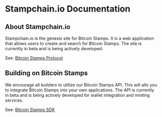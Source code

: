 # Stampchain.io Documentation

## About Stampchain.io

Stampchain.io is the genesis site for Bitcoin Stamps. It is a web application
that allows users to create and search for Bitcoin Stamps. The site is currently
in beta and is being actively developed.

See:
[Bitcoin Stamps Protocol](https://github.com/mikeinspace/stamps/blob/main/README.md)

## Building on Bitcoin Stamps

We encourage all builders to utilize our Bitcoin Stamps API. This will allo you
to integrate Bitcoin Stamps into your own applications. The API is currently in
beta and is being actively developed for wallet integration and minting
services.

See: [Bitcoin Stamps SDK](https://github.com/stampchain-io/stamps_sdk/)
